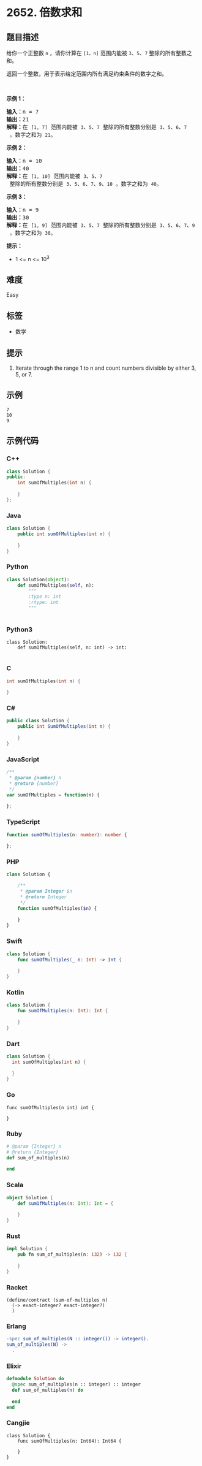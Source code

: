 # 2652. 倍数求和

## 题目描述

<p>给你一个正整数 <code>n</code> ，请你计算在 <code>[1，n]</code> 范围内能被 <code>3</code>、<code>5</code>、<code>7</code> 整除的所有整数之和。</p>

<p>返回一个整数，用于表示给定范围内所有满足约束条件的数字之和。</p>

<p>&nbsp;</p>

<p><strong>示例 1：</strong></p>

<pre>
<strong>输入：</strong>n = 7
<strong>输出：</strong>21
<strong>解释：</strong>在 <code>[1, 7]</code> 范围内能被 <code>3</code>、<code>5</code>、<code>7</code> 整除的所有整数分别是 <code>3</code>、<code>5</code>、<code>6</code>、<code>7</code> 。数字之和为 <code>21</code>。
</pre>

<p><strong>示例 2：</strong></p>

<pre>
<strong>输入：</strong>n = 10
<strong>输出：</strong>40
<strong>解释：</strong>在 <code>[1, 10]</code> 范围内能被 <code>3</code>、<code>5</code>、<code>7</code> 整除的所有整数分别是 <code>3</code>、<code>5</code>、<code>6</code>、<code>7</code>、<code>9</code>、<code>10</code> 。数字之和为 <code>40</code>。
</pre>

<p><strong>示例 3：</strong></p>

<pre>
<strong>输入：</strong>n = 9
<strong>输出：</strong>30
<strong>解释：</strong>在 <code>[1, 9]</code> 范围内能被 <code>3</code>、<code>5</code>、<code>7</code> 整除的所有整数分别是 <code>3</code>、<code>5</code>、<code>6</code>、<code>7</code>、<code>9</code> 。数字之和为 <code>30</code>。
</pre>

<p><strong>提示：</strong></p>

<ul>
	<li>1 &lt;= n &lt;= 10<sup>3</sup></li>
</ul>


## 难度

Easy

## 标签

- 数学

## 提示

1. Iterate through the range 1 to n and count numbers divisible by either 3, 5, or 7.

## 示例

```
7
10
9
```

## 示例代码

### C++

```cpp
class Solution {
public:
    int sumOfMultiples(int n) {
        
    }
};
```

### Java

```java
class Solution {
    public int sumOfMultiples(int n) {
        
    }
}
```

### Python

```python
class Solution(object):
    def sumOfMultiples(self, n):
        """
        :type n: int
        :rtype: int
        """
        
```

### Python3

```python3
class Solution:
    def sumOfMultiples(self, n: int) -> int:
        
```

### C

```c
int sumOfMultiples(int n) {
    
}
```

### C#

```csharp
public class Solution {
    public int SumOfMultiples(int n) {
        
    }
}
```

### JavaScript

```javascript
/**
 * @param {number} n
 * @return {number}
 */
var sumOfMultiples = function(n) {
    
};
```

### TypeScript

```typescript
function sumOfMultiples(n: number): number {
    
};
```

### PHP

```php
class Solution {

    /**
     * @param Integer $n
     * @return Integer
     */
    function sumOfMultiples($n) {
        
    }
}
```

### Swift

```swift
class Solution {
    func sumOfMultiples(_ n: Int) -> Int {
        
    }
}
```

### Kotlin

```kotlin
class Solution {
    fun sumOfMultiples(n: Int): Int {
        
    }
}
```

### Dart

```dart
class Solution {
  int sumOfMultiples(int n) {
    
  }
}
```

### Go

```golang
func sumOfMultiples(n int) int {
    
}
```

### Ruby

```ruby
# @param {Integer} n
# @return {Integer}
def sum_of_multiples(n)
    
end
```

### Scala

```scala
object Solution {
    def sumOfMultiples(n: Int): Int = {
        
    }
}
```

### Rust

```rust
impl Solution {
    pub fn sum_of_multiples(n: i32) -> i32 {
        
    }
}
```

### Racket

```racket
(define/contract (sum-of-multiples n)
  (-> exact-integer? exact-integer?)
  )
```

### Erlang

```erlang
-spec sum_of_multiples(N :: integer()) -> integer().
sum_of_multiples(N) ->
  .
```

### Elixir

```elixir
defmodule Solution do
  @spec sum_of_multiples(n :: integer) :: integer
  def sum_of_multiples(n) do
    
  end
end
```

### Cangjie

```cangjie
class Solution {
    func sumOfMultiples(n: Int64): Int64 {

    }
}
```

